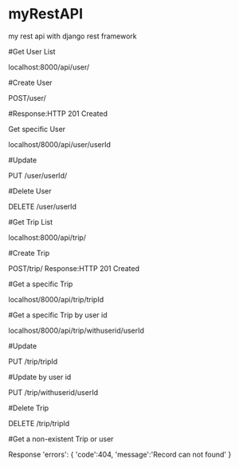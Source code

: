 # myRestAPI
my rest api with django rest framework


#Get User List

localhost:8000/api/user/


#Create User

POST/user/


#Response:HTTP 201 Created

Get specific User

localhost/8000/api/user/userId


#Update

PUT /user/userId/


#Delete User

DELETE /user/userId
                                       

#Get Trip List

localhost:8000/api/trip/


#Create Trip

POST/trip/
Response:HTTP 201 Created


#Get a specific Trip

localhost/8000/api/trip/tripId


#Get a specific Trip by user id

localhost/8000/api/trip/withuserid/userId


#Update

PUT /trip/tripId


#Update by user id

PUT /trip/withuserid/userId


#Delete Trip

DELETE /trip/tripId


#Get a non-existent Trip or user

Response
'errors':
{
'code':404,
'message':'Record can not found'
}



